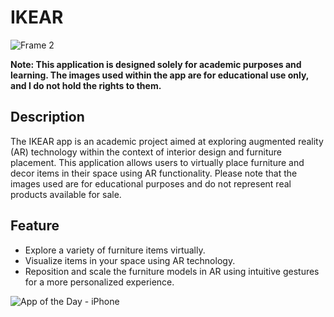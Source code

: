 # IKEAR

![Frame 2](https://github.com/SaraHuLihua/IKEA_AR/assets/148463154/dc210665-7f3b-4156-b80d-4f85880ee194)

**Note: This application is designed solely for academic purposes and learning. The images used within the app are for educational use only, and I do not hold the rights to them.**

## Description
The IKEAR app is an academic project aimed at exploring augmented reality (AR) technology within the context of interior design and furniture placement. This application allows users to virtually place furniture and decor items in their space using AR functionality. Please note that the images used are for educational purposes and do not represent real products available for sale.

## Feature
- Explore a variety of furniture items virtually.
- Visualize items in your space using AR technology.
- Reposition and scale the furniture models in AR using intuitive gestures for a more personalized experience.

![App of the Day - iPhone](https://github.com/SaraHuLihua/IKEA_AR/assets/148463154/58f9942a-1a1e-4882-bde8-f478a11ee9ae)
